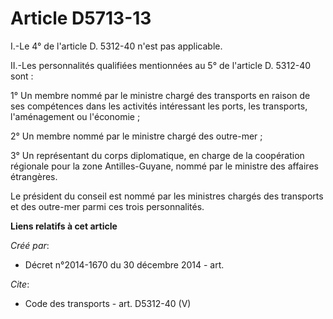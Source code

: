 # Article D5713-13

I.-Le 4° de l'article D. 5312-40 n'est pas applicable. 

II.-Les personnalités qualifiées mentionnées au 5° de l'article D. 5312-40 sont : 

1° Un membre nommé par le ministre chargé des transports en raison de ses compétences dans les activités intéressant les
ports, les transports, l'aménagement ou l'économie ; 

2° Un membre nommé par le ministre chargé des outre-mer ; 

3° Un représentant du corps diplomatique, en charge de la coopération régionale pour la zone Antilles-Guyane, nommé par le
ministre des affaires étrangères. 

Le président du conseil est nommé par les ministres chargés des transports et des outre-mer parmi ces trois personnalités.

**Liens relatifs à cet article**

_Créé par_:

  - Décret n°2014-1670 du 30 décembre 2014 - art.

_Cite_:

  - Code des transports - art. D5312-40 (V)
